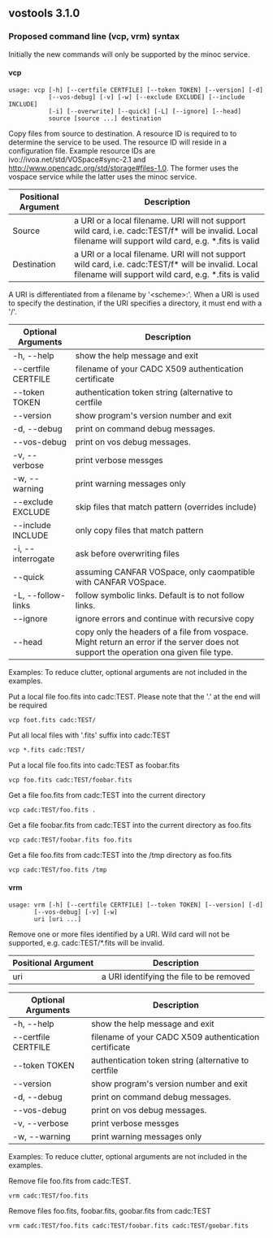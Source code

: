 ## vostools 3.1.0

### Proposed command line (vcp, vrm) syntax 
Initially the new commands will only be supported by the minoc service.
#### vcp

    usage: vcp [-h] [--certfile CERTFILE] [--token TOKEN] [--version] [-d]
               [--vos-debug] [-v] [-w] [--exclude EXCLUDE] [--include INCLUDE]
               [-i] [--overwrite] [--quick] [-L] [--ignore] [--head]
               source [source ...] destination

Copy files from source to destination.  A resource ID is required to to determine the service to be used. The resource ID will reside in a configuration file. Example resource IDs are ivo://ivoa.net/std/VOSpace#sync-2.1 and http://www.opencadc.org/std/storage#files-1.0. The former uses the vospace service while the latter uses the minoc service.  

Positional Argument | Description        |
----------------------------|----------------------|
 Source                   | a URI or a local filename. URI will not support wild card, i.e. cadc:TEST/f\* will be invalid. Local filename will support wild card, e.g. *.fits is valid|
 Destination           | a URI or a local filename. URI will not support wild card, i.e. cadc:TEST/f\* will be invalid. Local filename will support wild card, e.g. *.fits is valid|

A URI is differentiated from a filename by '<scheme\>:'. When a URI is used to specify the destination, if the URI specifies a directory, it must end with a '/'. 

Optional Arguments | Description     |
----------------------------|------------------|
-h, --help | show the help message and exit|
--certfile CERTFILE | filename of your CADC X509 authentication certificate|
--token TOKEN | authentication token string (alternative to certfile|
--version | show program's version number and exit |
-d, --debug| print on command debug messages.|
--vos-debug| print on vos debug messages.|
-v, --verbose | print verbose messges|
-w, --warning | print warning messages only |
--exclude EXCLUDE | skip files that match pattern (overrides include) |
--include INCLUDE | only copy files that match pattern |
-i, --interrogate | ask before overwriting files |
--quick | assuming CANFAR VOSpace, only caompatible with CANFAR VOSpace.|
-L, --follow-links | follow symbolic links. Default is to not follow links. |
--ignore | ignore errors and continue with recursive copy |
--head | copy only the headers of a file from vospace. Might return an error if the server does not support the operation ona given file type. |

Examples:
To reduce clutter, optional arguments are not included in the examples.

Put a local file foo.fits into cadc:TEST. Please note that the '.' at the end will be required

    vcp foot.fits cadc:TEST/

Put all local files with '.fits' suffix into cadc:TEST

    vcp *.fits cadc:TEST/
    
Put a local file foo.fits into cadc:TEST as foobar.fits

    vcp foo.fits cadc:TEST/foobar.fits
    
Get a file foo.fits from cadc:TEST into the current directory

    vcp cadc:TEST/foo.fits .
    
Get a file foobar.fits from cadc:TEST into the current directory as foo.fits

    vcp cadc:TEST/foobar.fits foo.fits
    
Get a file foo.fits from cadc:TEST into the /tmp directory as foo.fits

    vcp cadc:TEST/foo.fits /tmp
    
#### vrm

    usage: vrm [-h] [--certfile CERTFILE] [--token TOKEN] [--version] [-d]
           [--vos-debug] [-v] [-w]
           uri [uri ...]

Remove one or more files identified by a URI. Wild card will not be supported, e.g. cadc:TEST/*.fits will be invalid.

Positional Argument | Description        |
----------------------------|----------------------|
 uri    | a URI identifying the file to be removed |
 
 Optional Arguments | Description     |
----------------------------|------------------|
-h, --help | show the help message and exit|
--certfile CERTFILE | filename of your CADC X509 authentication certificate|
--token TOKEN | authentication token string (alternative to certfile|
--version | show program's version number and exit |
-d, --debug| print on command debug messages.|
--vos-debug| print on vos debug messages.|
-v, --verbose | print verbose messges|
-w, --warning | print warning messages only |

Examples:
To reduce clutter, optional arguments are not included in the examples.

Remove file foo.fits from cadc:TEST. 

    vrm cadc:TEST/foo.fits
    
Remove files foo.fits, foobar.fits, goobar.fits from cadc:TEST

    vrm cadc:TEST/foo.fits cadc:TEST/foobar.fits cadc:TEST/goobar.fits 
    
